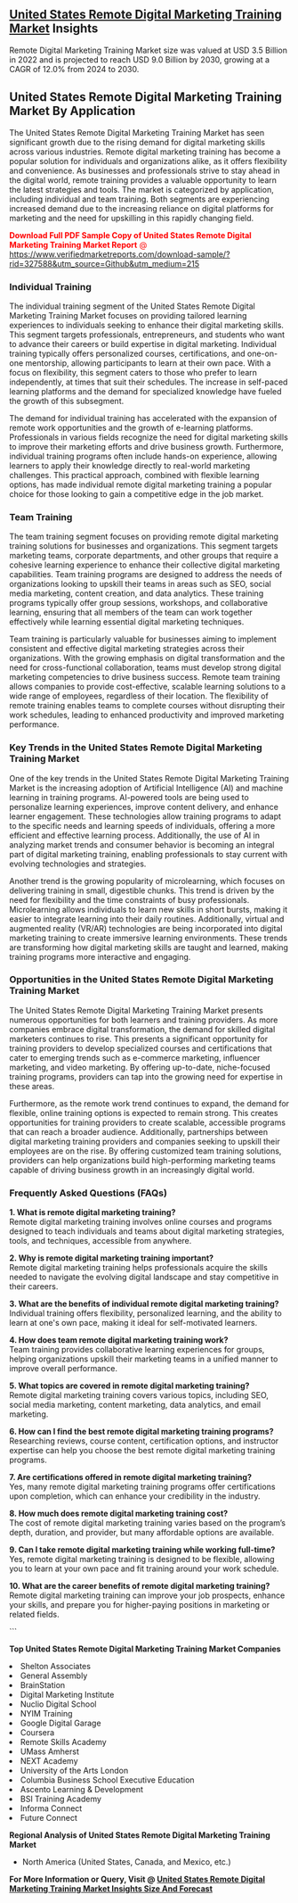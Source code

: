 <h2><a href="https://www.verifiedmarketreports.com/download-sample/?rid=327588&amp;utm_source=Github&amp;utm_medium=215" target="_blank">United States Remote Digital Marketing Training Market</a> Insights</h2><p>Remote Digital Marketing Training Market size was valued at USD 3.5 Billion in 2022 and is projected to reach USD 9.0 Billion by 2030, growing at a CAGR of 12.0% from 2024 to 2030.</p><p> <h2>United States Remote Digital Marketing Training Market By Application</h2> <p>The United States Remote Digital Marketing Training Market has seen significant growth due to the rising demand for digital marketing skills across various industries. Remote digital marketing training has become a popular solution for individuals and organizations alike, as it offers flexibility and convenience. As businesses and professionals strive to stay ahead in the digital world, remote training provides a valuable opportunity to learn the latest strategies and tools. The market is categorized by application, including individual and team training. Both segments are experiencing increased demand due to the increasing reliance on digital platforms for marketing and the need for upskilling in this rapidly changing field.</p> <p><p><span class=""><span style="color: #ff0000;"><strong>Download Full PDF Sample Copy of United States Remote Digital Marketing Training Market Report</strong> @ </span><a href="https://www.verifiedmarketreports.com/download-sample/?rid=327588&amp;utm_source=Github&amp;utm_medium=215" target="_blank">https://www.verifiedmarketreports.com/download-sample/?rid=327588&amp;utm_source=Github&amp;utm_medium=215</a></span></p></p> <h3>Individual Training</h3> <p>The individual training segment of the United States Remote Digital Marketing Training Market focuses on providing tailored learning experiences to individuals seeking to enhance their digital marketing skills. This segment targets professionals, entrepreneurs, and students who want to advance their careers or build expertise in digital marketing. Individual training typically offers personalized courses, certifications, and one-on-one mentorship, allowing participants to learn at their own pace. With a focus on flexibility, this segment caters to those who prefer to learn independently, at times that suit their schedules. The increase in self-paced learning platforms and the demand for specialized knowledge have fueled the growth of this subsegment.</p> <p>The demand for individual training has accelerated with the expansion of remote work opportunities and the growth of e-learning platforms. Professionals in various fields recognize the need for digital marketing skills to improve their marketing efforts and drive business growth. Furthermore, individual training programs often include hands-on experience, allowing learners to apply their knowledge directly to real-world marketing challenges. This practical approach, combined with flexible learning options, has made individual remote digital marketing training a popular choice for those looking to gain a competitive edge in the job market.</p> <h3>Team Training</h3> <p>The team training segment focuses on providing remote digital marketing training solutions for businesses and organizations. This segment targets marketing teams, corporate departments, and other groups that require a cohesive learning experience to enhance their collective digital marketing capabilities. Team training programs are designed to address the needs of organizations looking to upskill their teams in areas such as SEO, social media marketing, content creation, and data analytics. These training programs typically offer group sessions, workshops, and collaborative learning, ensuring that all members of the team can work together effectively while learning essential digital marketing techniques.</p> <p>Team training is particularly valuable for businesses aiming to implement consistent and effective digital marketing strategies across their organizations. With the growing emphasis on digital transformation and the need for cross-functional collaboration, teams must develop strong digital marketing competencies to drive business success. Remote team training allows companies to provide cost-effective, scalable learning solutions to a wide range of employees, regardless of their location. The flexibility of remote training enables teams to complete courses without disrupting their work schedules, leading to enhanced productivity and improved marketing performance.</p> <h3>Key Trends in the United States Remote Digital Marketing Training Market</h3> <p>One of the key trends in the United States Remote Digital Marketing Training Market is the increasing adoption of Artificial Intelligence (AI) and machine learning in training programs. AI-powered tools are being used to personalize learning experiences, improve content delivery, and enhance learner engagement. These technologies allow training programs to adapt to the specific needs and learning speeds of individuals, offering a more efficient and effective learning process. Additionally, the use of AI in analyzing market trends and consumer behavior is becoming an integral part of digital marketing training, enabling professionals to stay current with evolving technologies and strategies.</p> <p>Another trend is the growing popularity of microlearning, which focuses on delivering training in small, digestible chunks. This trend is driven by the need for flexibility and the time constraints of busy professionals. Microlearning allows individuals to learn new skills in short bursts, making it easier to integrate learning into their daily routines. Additionally, virtual and augmented reality (VR/AR) technologies are being incorporated into digital marketing training to create immersive learning environments. These trends are transforming how digital marketing skills are taught and learned, making training programs more interactive and engaging.</p> <h3>Opportunities in the United States Remote Digital Marketing Training Market</h3> <p>The United States Remote Digital Marketing Training Market presents numerous opportunities for both learners and training providers. As more companies embrace digital transformation, the demand for skilled digital marketers continues to rise. This presents a significant opportunity for training providers to develop specialized courses and certifications that cater to emerging trends such as e-commerce marketing, influencer marketing, and video marketing. By offering up-to-date, niche-focused training programs, providers can tap into the growing need for expertise in these areas.</p> <p>Furthermore, as the remote work trend continues to expand, the demand for flexible, online training options is expected to remain strong. This creates opportunities for training providers to create scalable, accessible programs that can reach a broader audience. Additionally, partnerships between digital marketing training providers and companies seeking to upskill their employees are on the rise. By offering customized team training solutions, providers can help organizations build high-performing marketing teams capable of driving business growth in an increasingly digital world.</p> <h3>Frequently Asked Questions (FAQs)</h3> <p><strong>1. What is remote digital marketing training?</strong><br>Remote digital marketing training involves online courses and programs designed to teach individuals and teams about digital marketing strategies, tools, and techniques, accessible from anywhere.</p> <p><strong>2. Why is remote digital marketing training important?</strong><br>Remote digital marketing training helps professionals acquire the skills needed to navigate the evolving digital landscape and stay competitive in their careers.</p> <p><strong>3. What are the benefits of individual remote digital marketing training?</strong><br>Individual training offers flexibility, personalized learning, and the ability to learn at one's own pace, making it ideal for self-motivated learners.</p> <p><strong>4. How does team remote digital marketing training work?</strong><br>Team training provides collaborative learning experiences for groups, helping organizations upskill their marketing teams in a unified manner to improve overall performance.</p> <p><strong>5. What topics are covered in remote digital marketing training?</strong><br>Remote digital marketing training covers various topics, including SEO, social media marketing, content marketing, data analytics, and email marketing.</p> <p><strong>6. How can I find the best remote digital marketing training programs?</strong><br>Researching reviews, course content, certification options, and instructor expertise can help you choose the best remote digital marketing training programs.</p> <p><strong>7. Are certifications offered in remote digital marketing training?</strong><br>Yes, many remote digital marketing training programs offer certifications upon completion, which can enhance your credibility in the industry.</p> <p><strong>8. How much does remote digital marketing training cost?</strong><br>The cost of remote digital marketing training varies based on the program’s depth, duration, and provider, but many affordable options are available.</p> <p><strong>9. Can I take remote digital marketing training while working full-time?</strong><br>Yes, remote digital marketing training is designed to be flexible, allowing you to learn at your own pace and fit training around your work schedule.</p> <p><strong>10. What are the career benefits of remote digital marketing training?</strong><br>Remote digital marketing training can improve your job prospects, enhance your skills, and prepare you for higher-paying positions in marketing or related fields.</p> ```</p><p><strong>Top United States Remote Digital Marketing Training Market Companies</strong></p><div data-test-id=""><p><li>Shelton Associates</li><li> General Assembly</li><li> BrainStation</li><li> Digital Marketing Institute</li><li> Nuclio Digital School</li><li> NYIM Training</li><li> Google Digital Garage</li><li> Coursera</li><li> Remote Skills Academy</li><li> UMass Amherst</li><li> NEXT Academy</li><li> University of the Arts London</li><li> Columbia Business School Executive Education</li><li> Ascento Learning & Development</li><li> BSI Training Academy</li><li> Informa Connect</li><li> Future Connect</li></p><div><strong>Regional Analysis of&nbsp;United States Remote Digital Marketing Training Market</strong></div><ul><li dir="ltr"><p dir="ltr">North America&nbsp;(United States, Canada, and Mexico, etc.)</p></li></ul><p><strong>For More Information or Query, Visit @&nbsp;</strong><strong><a href="https://www.verifiedmarketreports.com/product/remote-digital-marketing-training-market/?utm_source=Github&amp;utm_medium=215" target="_blank">United States Remote Digital Marketing Training Market Insights Size And Forecast</a></strong></p></div>
